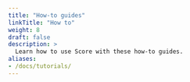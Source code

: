 ```yaml
---
title: "How-to guides"
linkTitle: "How to"
weight: 8
draft: false
description: >
  Learn how to use Score with these how-to guides.
aliases:
- /docs/tutorials/
---
```


